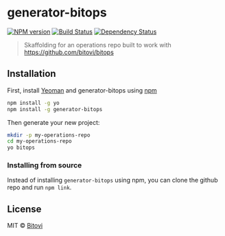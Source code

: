 # generator-bitops 
[![NPM version][npm-image]][npm-url] [![Build Status][travis-image]][travis-url] [![Dependency Status][daviddm-image]][daviddm-url]
> Skaffolding for an operations repo built to work with https://github.com/bitovi/bitops

## Installation

First, install [Yeoman](http://yeoman.io) and generator-bitops using [npm](https://www.npmjs.com/)

```bash
npm install -g yo
npm install -g generator-bitops
```

Then generate your new project:

```bash
mkdir -p my-operations-repo
cd my-operations-repo
yo bitops
```

### Installing from source

Instead of installing `generator-bitops` using npm, you can clone the github repo and run `npm link`.

## License

MIT © [Bitovi](https://www.bitovi.com/)


[npm-image]: https://badge.fury.io/js/generator-bitops.svg
[npm-url]: https://npmjs.org/package/generator-bitops
[travis-image]: https://travis-ci.com/bitovi/generator-bitops.svg?branch=master
[travis-url]: https://travis-ci.com/bitovi/generator-bitops
[daviddm-image]: https://david-dm.org/bitovi/generator-bitops.svg?theme=shields.io
[daviddm-url]: https://david-dm.org/bitovi/generator-bitops